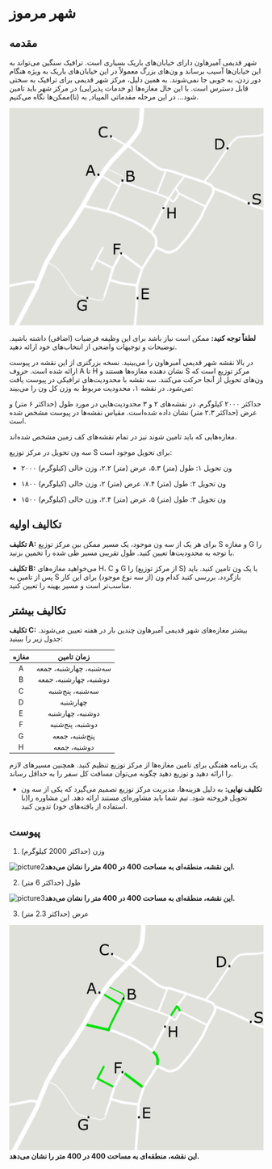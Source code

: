 # شهر مرموز
## مقدمه


شهر قدیمی آمبرهاون دارای خیابان‌های باریک بسیاری است. ترافیک سنگین می‌تواند به این خیابان‌ها آسیب برساند و ون‌های بزرگ معمولاً در این خیابان‌های باریک به ویژه هنگام دور زدن، به خوبی جا نمی‌شوند. به همین دلیل، مرکز شهر قدیمی برای ترافیک به سختی قابل دسترس است. با این حال مغازه‌ها (و خدمات پذیرایی) در مرکز شهر باید تامین شود... در این مرحله مقدماتی المپیاد, به (نا)ممکن‌ها نگاه می‌کنیم.


![picture1](s1.p1.png)


**لطفاً توجه کنید:** ممکن است نیاز باشد برای این وظیفه فرضیات (اضافی) داشته باشید. توضیحات و توجیهات واضحی از انتخاب‌های خود ارائه دهید. 


در بالا نقشه شهر قدیمی آمبرهاون را می‌بینید. نسخه بزرگتری از این نقشه در پیوست ارائه شده است. حروف A تا H نشان دهنده مغازه‌ها هستند و S مرکز توزیع است که ون‌های تحویل از آنجا حرکت می‌کنند. سه نقشه با محدودیت‌های ترافیکی در پیوست یافت می‌شود. در نقشه ۱، محدودیت مربوط به وزن کل ون را می‌بیند: 


حداکثر ۲۰۰۰ کیلوگرم. در نقشه‌های ۲ و ۳ محدودیت‌هایی در مورد طول (حداکثر ۶ متر) و عرض (حداکثر ۲.۳ متر) نشان داده شده‌است. مقیاس نقشه‌ها در پیوست مشخص شده است. 


مغازه‌هایی که باید تامین شوند نیز در تمام نقشه‌های کف زمین مشخص شده‌اند.


سه ون تحویل در مرکز توزیع S برای تحویل موجود است: 


- ون تحویل ۱: طول (متر) ۵.۳، عرض (متر) ۲.۲، وزن خالی (کیلوگرم) ۲۰۰۰


- ون تحویل ۲: طول (متر) ۷.۴، عرض (متر) ۲، وزن خالی (کیلوگرم) ۱۸۰۰


- ون تحویل ۳: طول (متر) ۵، عرض (متر) ۲.۴، وزن خالی (کیلوگرم) ۱۵۰۰


## تکالیف اولیه


**تکلیف A:** برای هر یک از سه ون موجود، یک مسیر ممکن بین مرکز توزیع S و مغازه G را با توجه به محدودیت‌ها تعیین کنید. طول تقریبی مسیر طی شده را تخمین بزنید.


**تکلیف B:** می‌خواهید مغازه‌های H، C و G را (از مرکز توزیع S) با یک ون تامین کنید. باید پس از تامین به S بازگردد. بررسی کنید کدام ون (از سه نوع موجود) برای این کار مناسب‌تر است و مسیر بهینه را تعیین کنید.

## تکالیف بیشتر


**تکلیف C:** بیشتر مغازه‌های شهر قدیمی آمبرهاون چندین بار در هفته تعیین می‌شوند. جدول زیر را ببینید:


| مغازه |       زمان تامین        |
| :---: | :---------------------: |
|   A   | سه‌شنبه، چهارشنبه، جمعه |
|   B   | دوشنبه، چهارشنبه، جمعه  |
|   C   |    سه‌شنبه، پنج‌شنبه    |
|   D   |        چهارشنبه         |
|   E   |    دوشنبه، چهارشنبه     |
|   F   |    دوشنبه، پنج‌شنبه     |
|   G   |     پنج‌شنبه، جمعه      |
|   H   |      دوشنبه، جمعه       |


یک برنامه هفتگی برای تامین مغازه‌ها از مرکز توزیع تنظیم کنید. همچنین مسیرهای لازم را ارائه دهید و توزیع دهید چگونه می‌توان مسافت کل سفر را به حداقل رساند.


- **تکلیف نهایی:** به دلیل هزینه‌ها، مدیریت مرکز توزیع تصمیم می‌گیرد که یکی از سه ون تحویل فروخته شود. تیم شما باید مشاوره‌ای مستند ارائه دهد. این مشاوره را(با استفاده از یافته‌های خود) تدوین کنید.

## پیوست


1. وزن (حداکثر 2000 کیلوگرم)

![picture2](p1.s2.png)**این نقشه، منطقه‌ای به مساحت 400 در 400 متر را نشان می‌دهد.**

 
 2. طول (حداکثر 6 متر)
 
 ![picture3](p1.s3.png)**این نقشه، منطقه‌ای به مساحت 400 در 400 متر را نشان می‌دهد.**


3. عرض (حداکثر 2.3 متر)

 ![picture4](s1.p4.png)**این نقشه، منطقه‌ای به مساحت 400 در 400 متر را نشان می‌دهد.**
 
